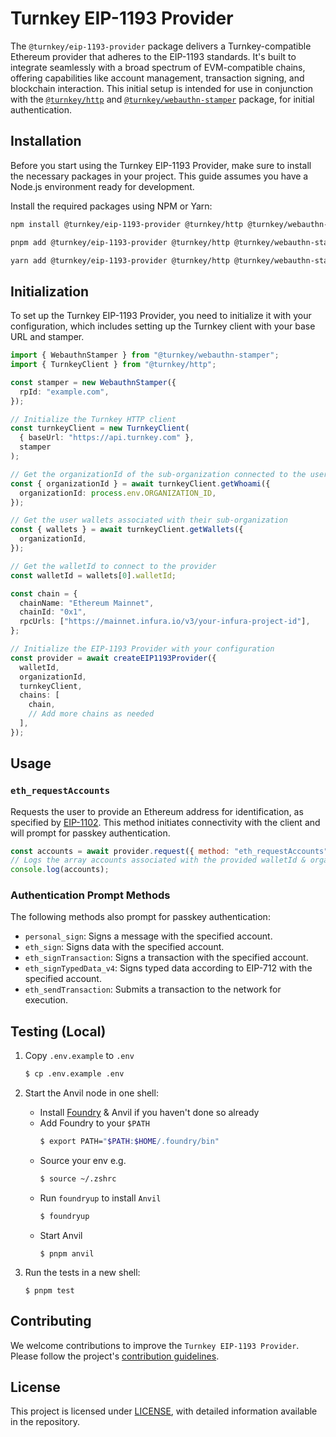 # Turnkey EIP-1193 Provider

The `@turnkey/eip-1193-provider` package delivers a Turnkey-compatible Ethereum provider that adheres to the EIP-1193 standards. It's built to integrate seamlessly with a broad spectrum of EVM-compatible chains, offering capabilities like account management, transaction signing, and blockchain interaction. This initial setup is intended for use in conjunction with the [`@turnkey/http`](https://www.npmjs.com/package/@turnkey/http) and [`@turnkey/webauthn-stamper`](https://www.npmjs.com/package/@turnkey/webauthn-stamper) package, for initial authentication.

## Installation

Before you start using the Turnkey EIP-1193 Provider, make sure to install the necessary packages in your project. This guide assumes you have a Node.js environment ready for development.

Install the required packages using NPM or Yarn:

```bash
npm install @turnkey/eip-1193-provider @turnkey/http @turnkey/webauthn-stamper
```

```bash
pnpm add @turnkey/eip-1193-provider @turnkey/http @turnkey/webauthn-stamper
```

```bash
yarn add @turnkey/eip-1193-provider @turnkey/http @turnkey/webauthn-stamper
```

## Initialization

To set up the Turnkey EIP-1193 Provider, you need to initialize it with your configuration, which includes setting up the Turnkey client with your base URL and stamper.

```ts
import { WebauthnStamper } from "@turnkey/webauthn-stamper";
import { TurnkeyClient } from "@turnkey/http";

const stamper = new WebauthnStamper({
  rpId: "example.com",
});

// Initialize the Turnkey HTTP client
const turnkeyClient = new TurnkeyClient(
  { baseUrl: "https://api.turnkey.com" },
  stamper
);

// Get the organizationId of the sub-organization connected to the users account
const { organizationId } = await turnkeyClient.getWhoami({
  organizationId: process.env.ORGANIZATION_ID,
});

// Get the user wallets associated with their sub-organization
const { wallets } = await turnkeyClient.getWallets({
  organizationId,
});

// Get the walletId to connect to the provider
const walletId = wallets[0].walletId;

const chain = {
  chainName: "Ethereum Mainnet",
  chainId: "0x1",
  rpcUrls: ["https://mainnet.infura.io/v3/your-infura-project-id"],
};

// Initialize the EIP-1193 Provider with your configuration
const provider = await createEIP1193Provider({
  walletId,
  organizationId,
  turnkeyClient,
  chains: [
    chain,
    // Add more chains as needed
  ],
});
```

## Usage

### `eth_requestAccounts`

Requests the user to provide an Ethereum address for identification, as specified by [EIP-1102](https://eips.ethereum.org/EIPS/eip-1102). This method initiates connectivity with the client and will prompt for passkey authentication.

```javascript
const accounts = await provider.request({ method: "eth_requestAccounts" });
// Logs the array accounts associated with the provided walletId & organization
console.log(accounts);
```

### Authentication Prompt Methods

The following methods also prompt for passkey authentication:

- `personal_sign`: Signs a message with the specified account.
- `eth_sign`: Signs data with the specified account.
- `eth_signTransaction`: Signs a transaction with the specified account.
- `eth_signTypedData_v4`: Signs typed data according to EIP-712 with the specified account.
- `eth_sendTransaction`: Submits a transaction to the network for execution.

## Testing (Local)

1. Copy `.env.example` to `.env`

   ```bash
   $ cp .env.example .env
   ```

2. Start the Anvil node in one shell:

   - Install [Foundry](https://book.getfoundry.sh/getting-started/installation) & Anvil if you haven't done so already
   - Add Foundry to your `$PATH`
     ```bash
     $ export PATH="$PATH:$HOME/.foundry/bin"
     ```
   - Source your env e.g.
     ```bash
     $ source ~/.zshrc
     ```
   - Run `foundryup` to install `Anvil`
     ```bash
     $ foundryup
     ```
   - Start Anvil
     ```
     $ pnpm anvil
     ```

3. Run the tests in a new shell:

   ```
   $ pnpm test
   ```

## Contributing

We welcome contributions to improve the `Turnkey EIP-1193 Provider`. Please follow the project's [contribution guidelines](https://github.com/tkhq/sdk/blob/ad9071716919d062ba67fd623a01cbd4523ed444/CONTRIBUTING.md).

## License

This project is licensed under [LICENSE](./LICENSE), with detailed information available in the repository.
